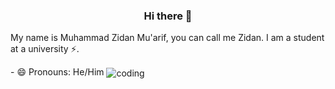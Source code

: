 <h3 align="center">Hi there 👋</h3>
<p>My name is Muhammad Zidan Mu'arif, you can call me Zidan. I am a student at a university ⚡.</p>
- 😄 Pronouns: He/Him
<!--
**zidannn24/zidannn24** is a ✨ _special_ ✨ repository because its `README.md` (this file) appears on your GitHub profile.

Here are some ideas to get you started:
<!--
- 🔭 I’m currently working on ...
- 🌱 I’m currently learning ...
- 👯 I’m looking to collaborate on ...
- 🤔 I’m looking for help with ...
- 💬 Ask me about ...
- 📫 How to reach me: ...
- 😄 Pronouns: ...
- ⚡ Fun fact: ...
-->

<img align="center" src="https://i.pinimg.com/originals/8b/35/fe/8b35fef55fba1a201c9c7a11d3ec3d64.gif" alt="coding" autoplay>

